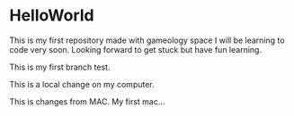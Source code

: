 # HelloWorld
This is my first repository made with gameology space
I will be learning to code very soon. Looking forward to get stuck but have fun learning. 

This is my first branch test. 

This is a local change on my computer. 

This is changes from MAC. My first mac...